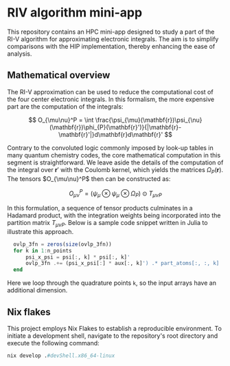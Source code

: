 # RIV algorithm mini-app

This repository contains an HPC mini-app designed to study a part of the RI-V algorithm for approximating electronic integrals. The aim is to simplify comparisons with the HIP implementation, thereby enhancing the ease of analysis.

## Mathematical overview

The RI-V approximation can be used to reduce the computational cost of the four center electronic integrals. In this formalism, the more expensive part are the computation of the integrals:

$$
  O_{\mu\nu}^P = \int \frac{\psi_{\mu}(\mathbf{r})\psi_{\nu}(\mathbf{r})\phi_{P}(\mathbf{r}')}{|\mathbf{r}-\mathbf{r}'|}d\mathbf{r}d\mathbf{r}'
$$

Contrary to the convoluted logic commonly imposed by look-up tables in many quantum chemistry codes, the core mathematical computation in this segment is straightforward. We leave aside the details of the computation of the integral over $\mathbf{r}'$ with the Coulomb kernel, which yields the matrices $\Omega_P(\mathbf{r})$. The tensors $O_{\mu\nu}^P\$ then can be constructed as:

$$
  O_{\mu\nu}^P = (\psi_{\mu} \otimes \psi_{\mu} \otimes \Omega_{P}) \odot T_{\mu\nu P}
$$

In this formulation, a sequence of tensor products culminates in a Hadamard product, with the integration weights being incorporated into the partition matrix $T_{\mu\nu P}$​. Below is a sample code snippet written in Julia to illustrate this approach.

```julia
  ovlp_3fn = zeros(size(ovlp_3fn))
  for k in 1:n_points
      psi_x_psi = psi[:, k] * psi[:, k]'
      ovlp_3fn .+= (psi_x_psi[:] * aux[:, k]') .* part_atoms[:, :, k]
  end
```

Here we loop through the quadrature points `k`, so the input arrays have an additional dimension.

## Nix flakes

This project employs Nix Flakes to establish a reproducible environment. To initiate a development shell, navigate to the repository's root directory and execute the following command:

```nix
nix develop .#devShell.x86_64-linux
```
